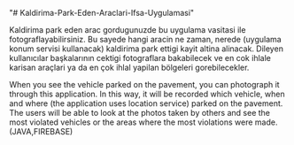 "# Kaldirima-Park-Eden-Araclari-Ifsa-Uygulamasi" 

Kaldirima park eden arac gordugunuzde bu uygulama vasitasi ile fotograflayabilirsiniz. Bu sayede hangi aracin ne zaman, nerede (uygulama konum servisi kullanacak) kaldirima park ettigi kayit altina alinacak. Dileyen kullanıcılar başkalarının cektigi fotograflara bakabilecek ve en cok ihlale karisan araçlari ya da en çok ihlal yapilan bölgeleri gorebilecekler.

When you see the vehicle parked on the pavement, you can photograph it through this application. In this way, it will be recorded which vehicle, when and where (the application uses location service) parked on the pavement. The users will be able to look at the photos taken by others and see the most violated vehicles or the areas where the most violations were made. (JAVA,FIREBASE)
